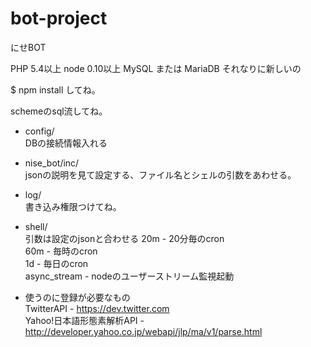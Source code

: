 bot-project
===========

にせBOT

PHP 5.4以上 node 0.10以上 MySQL または MariaDB それなりに新しいの

$ npm install してね。  

schemeのsql流してね。  

* config/  
DBの接続情報入れる

* nise_bot/inc/  
jsonの説明を見て設定する、ファイル名とシェルの引数をあわせる。

* log/  
書き込み権限つけてね。

* shell/  
引数は設定のjsonと合わせる 
20m - 20分毎のcron  
60m - 毎時のcron  
1d - 毎日のcron  
async_stream - nodeのユーザーストリーム監視起動

* 使うのに登録が必要なもの  
TwitterAPI - https://dev.twitter.com  
Yahoo!日本語形態素解析API - http://developer.yahoo.co.jp/webapi/jlp/ma/v1/parse.html
